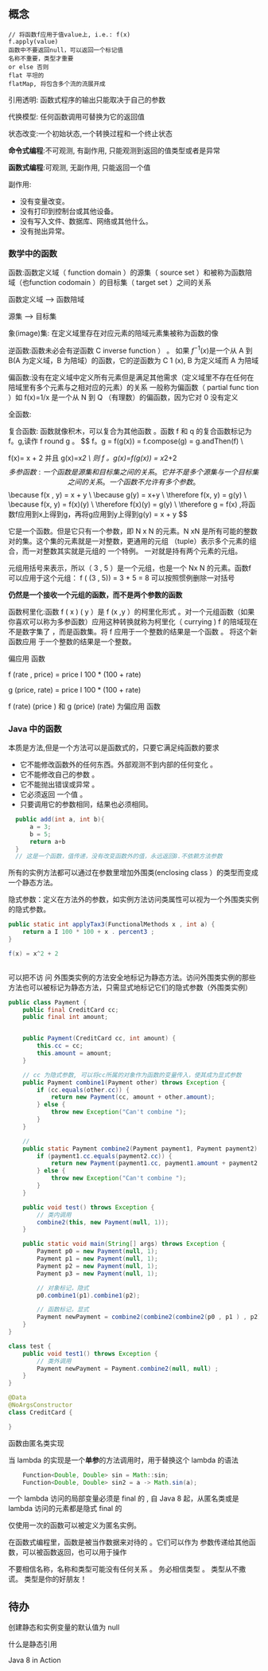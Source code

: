 ## 概念

```
// 将函数f应用于值value上, i.e.: f(x)
f.apply(value)
函数中不要返回null，可以返回一个标记值
名称不重要，类型才重要
or else 否则
flat 平坦的
flatMap, 将包含多个流的流展开成

```

引用透明: 函数式程序的输出只能取决于自己的参数

代换模型: 任何函数调用可替换为它的返回值



状态改变:一个初始状态,一个转换过程和一个终止状态

**命令式编程**:不可观测, 有副作用, 只能观测到返回的值类型或者是异常

**函数式编程**:可观测, 无副作用, 只能返回一个值

 副作用: 

- 没有变量改变。
- 没有打印到控制台或其他设备。
- 没有写入文件、数据库、网络或其他什么。
- 没有抛出异常。



### 数学中的函数

函数:函数定义域（ function domain ）的源集（ source set ）和被称为函数陪域（也function codomain ）的目标集（ target set ）之间的关系 

函数定义域 --> 函数陪域

源集 --> 目标集

象(image)集: 在定义域里存在对应元素的陪域元素集被称为函数的像





逆函数:函数未必会有逆函数 C inverse function ） 。 如果 $f^{-1}(x)$是一个从 A 到 B(A 为定义域，B 为陪域）的函数，它的逆函数为 C 1 (x), B 为定义域而 A 为陪域

偏函数:没有在定义域中定义所有元素但是满足其他需求（定义域里不存在任何在陪域里有多个元素与之相对应的元素）的关系 一般称为偏函数（ partial func tion ）如 f(x)=1/x 是一个从 N 到 Q （有理数）的偏函数，因为它对 0 没有定义

全函数:

复合函数: 函数就像积木，可以复合为其他函数 。函数 f 和 q 的复合函数标记为 f。g,读作 f round g 。
$$
f。g = f(g(x)) = f.compose(g) = g.andThen(f) \\

f(x)= x + 2 并且 g(x)=x*2 \\
 则 f 。g(x)=f(g(x)) = x*2+2
$$
多参函数: 一个函数是源集和目标集之间的关系。它并不是多个源集与一个目标集之间的关系。 一个函数不允许有多个参数 。
$$
\because f(x , y) = x + y \\
\because g(y) = x+y \\
\therefore f(x, y) = g(y) \\
\because f(x, y) = f(x)(y) \\
\therefore f(x)(y) = g(y) \\
\therefore g = f(x) ,将函数f应用到x上得到g，再将g应用到y上得到g(y) = x + y
$$


它是一个函数。但是它只有一个参数，即 N x N 的元素。N xN 是所有可能的整数对的集。这个集的元素就是一对整数，更通用的元组
（tuple）表示多个元素的组合，而一对整数其实就是元组的 一个特例。 一对就是持有两个元素的元组。

元组用括号来表示，所以（ 3 , 5 ）是一个元组，也是一个 Nx N 的元素。函数f 可以应用于这个元组：
f ( (3 , 5)) = 3 + 5 = 8 可以按照惯例删除一对括号

**仍然是一个接收一个元组的函数，而不是两个参数的函数**

函数柯里化:函数 f ( x ) ( y ）是 f (x ,y ）的柯里化形式 。对一个元组函数（如果你喜欢可以称为多参函数）应用这种转换就称为柯里化（ currying )  f 的陪域现在不是数字集了 ，而是函数集。将 f 应用于一个整数的结果是一个函数 。 将这个新函数应用 于一个整数的结果是一个整数。

偏应用 函数



f (rate , price) = price I 100 * (100 + rate)

g (price, rate) = price I 100 * (100 + rate)

f (rate) (price ) 和 g (price) (rate) 为偏应用 函数

### Java 中的函数

本质是方法,但是一个方法可以是函数式的，只要它满足纯函数的要求

- 它不能修改函数外的任何东西。外部观测不到内部的任何变化 。
- 它不能修改自己的参数 。
- 它不能抛出错误或异常 。
- 它必须返回 一个值 。
- 只要调用它的参数相同，结果也必须相同。

 ```java
   public add(int a, int b){
       a = 3;
       b = 5;
       return a+b
   }
   // 这是一个函数，值传递，没有改变函数外的值，永远返回8.不依赖方法参数
 ```



所有的实例方法都可以通过在参数里增加外围类(enclosing class ）的类型而变成一个静态方法。

隐式参数：定义在方法外的参数，如实例方法访问类属性可以视为一个外围类实例的隐式参数。

```java
public static int applyTax3(FunctionalMethods x , int a) {
    return a I 100 * 100 + x . percent3 ;
}

f(x) = x^2 + 2
    
```

可以把不访 问 外围类实例的方法安全地标记为静态方法。访问外围类实例的那些方法也可以被标记为静态方法，只需显式地标记它们的隐式参数（外围类实例）

```java
public class Payment {
    public final CreditCard cc;
    public final int amount;


    public Payment(CreditCard cc, int amount) {
        this.cc = cc;
        this.amount = amount;
    }

    // cc 为隐式参数, 可以将cc所属的对象作为函数的变量传入，使其成为显式参数
    public Payment combine1(Payment other) throws Exception {
        if (cc.equals(other.cc)) {
            return new Payment(cc, amount + other.amount);
        } else {
            throw new Exception("Can't combine ");
        }
    }

    //
    public static Payment combine2(Payment payment1, Payment payment2) throws Exception {
        if (payment1.cc.equals(payment2.cc)) {
            return new Payment(payment1.cc, payment1.amount + payment2.amount);
        } else {
            throw new Exception("Can't combine ");
        }
    }

    public void test() throws Exception {
        // 类内调用
        combine2(this, new Payment(null, 1));
    }

    public static void main(String[] args) throws Exception {
        Payment p0 = new Payment(null, 1);
        Payment p1 = new Payment(null, 1);
        Payment p2 = new Payment(null, 1);
        Payment p3 = new Payment(null, 1);

        // 对象标记，隐式
        p0.combine1(p1).combine1(p2);

        // 函数标记，显式
        Payment newPayment = combine2(combine2(combine2(p0 , p1 ) , p2) , p3 );
    }
}

class test {
    public void test1() throws Exception {
        // 类外调用
        Payment newPayment = Payment.combine2(null, null) ;
    }
}

@Data
@NoArgsConstructor
class CreditCard {

}
```



函数由匿名类实现



当 lambda 的实现是一个**单参**的方法调用时，用于替换这个 lambda 的语法

```java
    Function<Double, Double> sin = Math::sin;
    Function<Double, Double> sin2 = a -> Math.sin(a);

```

一个 lambda 访问的局部变量必须是 final 的 , 自 Java 8 起，从匿名类或是 lambda 访问的元素都是隐式 final 的

仅使用一次的函数可以被定义为匿名实例。

在函数式编程里，函数是被当作数据来对待的 。它们可以作为
参数传递给其他函数，可以被函数返回，也可以用于操作

不要相信名称，名称和类型可能没有任何关系 。 务必相信类型 。 类型从不撒谎。 类型是你的好朋友！

## 待办

创建静态和实例变量的默认值为 null



什么是静态引用

Java 8 in Action